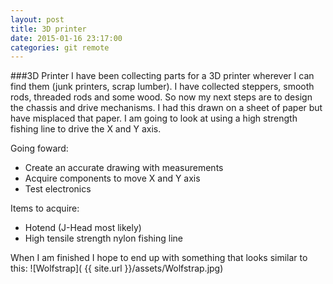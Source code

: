 ```yaml
---
layout: post
title: 3D printer
date: 2015-01-16 23:17:00
categories: git remote
---
```

###3D Printer
I have been collecting parts for a 3D printer wherever I can find them (junk printers, scrap lumber).  I have collected steppers, smooth rods, threaded rods and some wood. So now my next steps are to design the chassis and drive mechanisms.  I had this drawn on a sheet of paper but have misplaced that paper.  I am going to look at using a high strength fishing line to drive the X and Y axis.  

Going foward:

* Create an accurate drawing with measurements
* Acquire components to move X and Y axis
* Test electronics

Items to acquire:

* Hotend (J-Head most likely)
* High tensile strength nylon fishing line

When I am finished I hope to end up with something that looks similar to this: ![Wolfstrap]( {{ site.url }}/assets/Wolfstrap.jpg)
